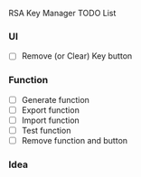 RSA Key Manager TODO List

### UI
- [ ] Remove (or Clear) Key button

### Function
- [ ] Generate function
- [ ] Export function
- [ ] Import function
- [ ] Test function
- [ ] Remove function and button

### Idea
